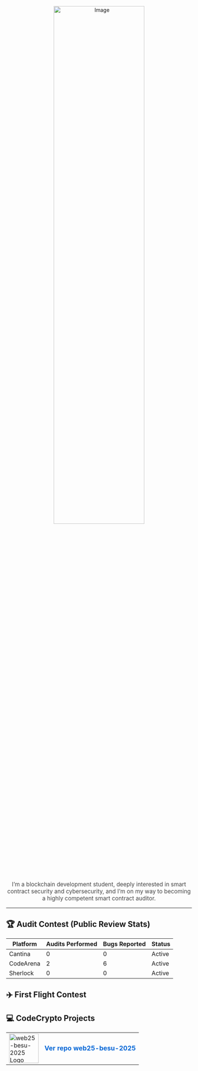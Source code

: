 
<div align="center">

  <!-- Your existing hero image -->
  <img src="https://github.com/user-attachments/assets/642ff2aa-4ca0-41ac-b287-a75fe4e2d53c" alt="Image" width="70%" height="60%"/>
  <br><br>
  <p style="max-width:800px; font-size:1.1em; color:#444;">
    I’m a blockchain development student, deeply interested in smart contract security and cybersecurity,  
    and I’m on my way to becoming a highly competent smart contract auditor.
  </p>
</div>

---

## 🏆 Audit Contest (Public Review Stats)

| Platform   | Audits Performed | Bugs Reported | Status  |
| ---------- | ---------------- | ------------- | ------- |
| Cantina    |  0               | 0             | Active  |
| CodeArena  |  2               | 6             | Active  |
| Sherlock   |  0               | 0             | Active  |


## ✈️ First Flight Contest


## 💻 CodeCrypto Projects

<table>
  <tr>
    <td width="80">
      <img src="assets/web25-besu-logo.png" alt="web25-besu-2025 Logo" width="80"/>
    </td>
    <td valign="middle">
      <a href="https://github.com/rubencrxz/web25-besu-2025" 
         style="font-size:1.1em; font-weight:bold; color:#0366d6; text-decoration:none;">
        Ver repo web25-besu-2025
      </a>
    </td>
  </tr>
</table>




